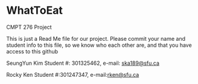 # WhatToEat
CMPT 276 Project

This is just a Read Me file for our project. Please commit your name and student info to this file,
so we know who each other are, and that you have access to this github

SeungYun Kim 
Student #: 301325462, e-mail: ska189@sfu.ca

Rocky Ken
Student #:301247347, e-mail:rken@sfu.ca
